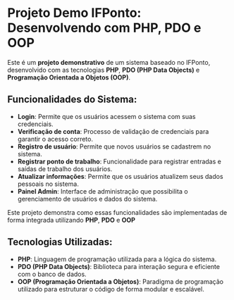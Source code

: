 # Projeto Demo IFPonto: Desenvolvendo com PHP, PDO e OOP

Este é um **projeto demonstrativo** de um sistema baseado no IFPonto, desenvolvido com as tecnologias **PHP**, **PDO (PHP Data Objects)** e **Programação Orientada a Objetos (OOP)**.

## Funcionalidades do Sistema:
- **Login**: Permite que os usuários acessem o sistema com suas credenciais.
- **Verificação de conta**: Processo de validação de credenciais para garantir o acesso correto.
- **Registro de usuário**: Permite que novos usuários se cadastrem no sistema.
- **Registrar ponto de trabalho**: Funcionalidade para registrar entradas e saídas de trabalho dos usuários.
- **Atualizar informações**: Permite que os usuários atualizem seus dados pessoais no sistema.
- **Painel Admin**: Interface de administração que possibilita o gerenciamento de usuários e dados do sistema.

Este projeto demonstra como essas funcionalidades são implementadas de forma integrada utilizando **PHP**, **PDO** e **OOP**

## Tecnologias Utilizadas:
- **PHP**: Linguagem de programação utilizada para a lógica do sistema.
- **PDO (PHP Data Objects)**: Biblioteca para interação segura e eficiente com o banco de dados.
- **OOP (Programação Orientada a Objetos)**: Paradigma de programação utilizado para estruturar o código de forma modular e escalável.
